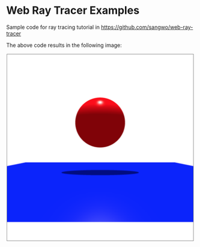 # Web Ray Tracer Examples
Sample code for ray tracing tutorial in https://github.com/sangwo/web-ray-tracer

The above code results in the following image:

<img src="./supersampling.png" alt="red sphere and blue plane with anti-aliasing" width="500">
